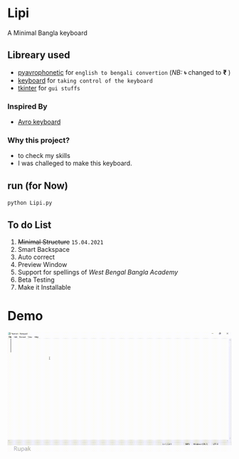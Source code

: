 # Lipi
A Minimal Bangla keyboard

## Libreary used
* [pyavrophonetic](https://github.com/TrendBreaker/pyAvroPhonetic) for `english to bengali convertion` (_NB:_ <b>৳</b> changed to <b>₹</b> )
* [keyboard](https://github.com/boppreh/keyboard) for `taking control of the keyboard`
* [tkinter](https://wiki.python.org/moin/TkInter) for `gui stuffs`

### Inspired By 
* [Avro keyboard](https://www.omicronlab.com/avro-keyboard.html)

### Why this project?
* to check my skills
* I was challeged to make this keyboard.

## run (for Now)
```console
python Lipi.py
```


## To do List
1. <strike>Minimal Structure</strike> `15.04.2021`
2. Smart Backspace
3. Auto correct
4. Preview Window
5. Support for spellings of _West Bengal Bangla Academy_
6. Beta Testing
7. Make it  Installable
# Demo
<img src="image/demo.gif" width="540" height="270" />
